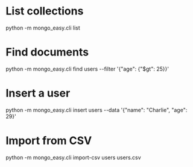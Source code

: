 # List collections
python -m mongo_easy.cli list

# Find documents
python -m mongo_easy.cli find users --filter '{"age": {"$gt": 25}}'

# Insert a user
python -m mongo_easy.cli insert users --data '{"name": "Charlie", "age": 29}'

# Import from CSV
python -m mongo_easy.cli import-csv users users.csv
